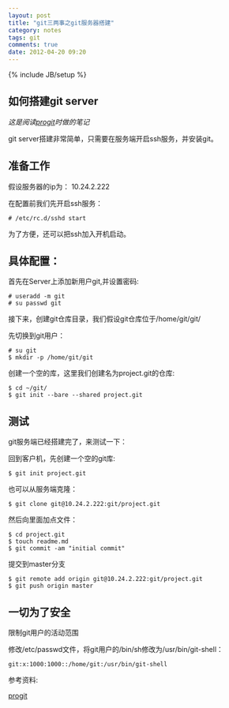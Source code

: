 ```yaml
---
layout: post
title: "git三两事之git服务器搭建"
category: notes
tags: git
comments: true
date: 2012-04-20 09:20
---
```

{% include JB/setup %}


## 如何搭建git server

*这是阅读[progit][]时做的笔记*

git server搭建非常简单，只需要在服务端开启ssh服务，并安装git。

## 准备工作

假设服务器的ip为： 10.24.2.222

在配置前我们先开启ssh服务：

	# /etc/rc.d/sshd start

为了方便，还可以把ssh加入开机启动。

## 具体配置：

首先在Server上添加新用户git,并设置密码:

	# useradd -m git
	# su passwd git

接下来，创建git仓库目录，我们假设git仓库位于/home/git/git/

先切换到git用户：

	# su git
	$ mkdir -p /home/git/git
	
创建一个空的库，这里我们创建名为project.git的仓库:

	$ cd ~/git/
	$ git init --bare --shared project.git
	
## 测试
	
git服务端已经搭建完了，来测试一下：

回到客户机，先创建一个空的git库:

	$ git init project.git

也可以从服务端克隆：

	$ git clone git@10.24.2.222:git/project.git
	
然后向里面加点文件：

	$ cd project.git
	$ touch readme.md
	$ git commit -am "initial commit"

提交到master分支	

	$ git remote add origin git@10.24.2.222:git/project.git
	$ git push origin master
	
## 一切为了安全

限制git用户的活动范围

修改/etc/passwd文件，将git用户的/bin/sh修改为/usr/bin/git-shell：

	git:x:1000:1000::/home/git:/usr/bin/git-shell



参考资料:

[progit][progit_main]	
	
[progit]:http://progit.org/book/zh/ch4-0.html
[progit_main]:http://progit.org/book/zh/
